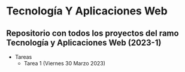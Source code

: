 # Tecnología Y Aplicaciones Web

## Repositorio con todos los proyectos del ramo Tecnología y Aplicaciones Web (2023-1)

* Tareas
  + Tarea 1 (Viernes 30 Marzo 2023)